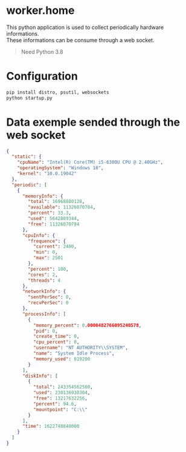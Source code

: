 # worker.home

This python application is used to collect periodically hardware informations.\
These informations can be consume through a web socket.

> Need Python 3.8

# Configuration

```bash
pip install distro, psutil, websockets
python startup.py
```

# Data exemple sended through the web socket

```json
{
  "static": {
    "cpuName": "Intel(R) Core(TM) i5-6300U CPU @ 2.40GHz",
    "operatingSystem": "Windows 10",
    "kernel": "10.0.19042"
  },
  "periodic": [
    {
      "memoryInfo": {
        "total": 16968880128,
        "available": 11326070784,
        "percent": 33.3,
        "used": 5642809344,
        "free": 11326070784
      },
      "cpuInfo": {
        "frequence": {
          "current": 2400,
          "min": 0,
          "max": 2501
        },
        "percent": 100,
        "cores": 2,
        "threads": 4
      },
      "networkInfo": {
        "sentPerSec": 0,
        "recvPerSec": 0
      },
      "processInfo": [
        {
          "memory_percent": 0.0000482766095240578,
          "pid": 0,
          "create_time": 0,
          "cpu_percent": 0,
          "username": "NT AUTHORITY\\SYSTEM",
          "name": "System Idle Process",
          "memory_used": 819200
        }
      ],
      "diskInfo": [
        {
          "total": 243354562560,
          "used": 230136930304,
          "free": 13217632256,
          "percent": 94.6,
          "mountpoint": "C:\\"
        }
      ],
      "time": 1622748840000
    }
  ]
}
```

